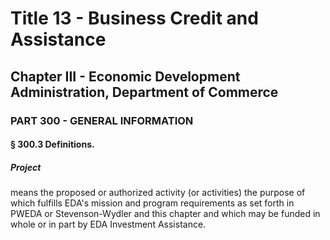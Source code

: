 
# Title 13 - Business Credit and Assistance
## Chapter III - Economic Development Administration, Department of Commerce
### PART 300 - GENERAL INFORMATION
#### § 300.3 Definitions.
##### Project

means the proposed or authorized activity (or activities) the purpose of which fulfills EDA's mission and program requirements as set forth in PWEDA or Stevenson-Wydler and this chapter and which may be funded in whole or in part by EDA Investment Assistance.
